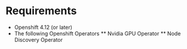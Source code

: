 # Requirements
* Openshift 4.12 (or later)
* The following Openshift Operators
** Nvidia GPU Operator 
** Node Discovery Operator 
